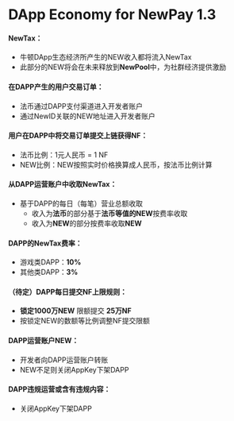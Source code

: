 # DApp Economy for NewPay 1.3

#### NewTax：

* 牛顿DApp生态经济所产生的NEW收入都将流入NewTax
* 此部分的NEW将会在未来释放到**NewPool**中，为社群经济提供激励

#### 在DAPP产生的用户交易订单：
* 法币通过DAPP支付渠道进入开发者账户
* 通过NewID关联的NEW地址进入开发者账户

#### 用户在DAPP中将交易订单提交上链获得NF：
* 法币比例：1元人民币 = 1 NF
* NEW比例：NEW按照实时价格换算成人民币，按法币比例计算

#### 从DAPP运营账户中收取NewTax：
* 基于DAPP的每日（每笔）营业总额收取
	* 收入为**法币**的部分基于**法币等值的NEW**按费率收取
	* 收入为**NEW**的部分按费率收取**NEW**

#### DAPP的NewTax费率：
* 游戏类DAPP：**10%**
* 其他类DAPP：**3%**

#### （待定）DAPP每日提交NF上限规则：
* **锁定1000万NEW** 限额提交 **25万NF**
* 按锁定NEW的数额等比例调整NF提交限额

#### DAPP运营账户NEW：
* 开发者向DAPP运营账户转账
* NEW不足则关闭AppKey下架DAPP

#### DAPP违规运营或含有违规内容：
* 关闭AppKey下架DAPP